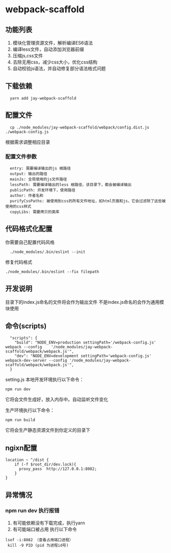 # webpack-scaffold

## 功能列表
1. 模块化管理资源文件，解析编译ES6语法
2. 编译less文件，自动添加浏览器前缀
3. 压缩js,css文件
4. 去除无用css，减少css大小，优化css结构
5. 自动校验js语法，并自动修复部分语法格式问题

## 下载依赖
```
  yarn add jay-webpack-scaffold
```

## 配置文件
```
  cp ./node_modules/jay-webpack-scaffold/webpack/config.dist.js ./webpack-config.js
```
根据需求调整相应目录

### 配置文件参数
```
  entry: 需要编译输出的js 根路径
  output: 输出的路径
  mainJs: 全局使用的js文件路径
  lessPath: 需要编译输出的less 根路径，该目录下，都会被编译输出
  publicPath: 开发环境下，使用路径
  author: 作者名称
  purifyCssPaths: 被使用到css的所有文件地址，如html页面和js，它会过滤除了这些被使用的css样式
  copyLibs: 需要拷贝的类库
```

## 代码格式化配置

 你需要自己配置代码风格
```
  ./node_modules/.bin/eslint --init
```

修复代码格式
```
./node_modules/.bin/eslint --fix filepath
```

## 开发说明
目录下的index.js命名的文件将会作为输出文件
不是index.js命名的会作为通用模块使用

## 命令(scripts)
```
  "scripts": {
    "build": "NODE_ENV=production settingPath='/webpack-config.js' webpack --config    '/node_modules/jay-webpack-scaffold/webpack/webpack.js'",
    "dev": "NODE_ENV=development settingPath='webpack-config.js' webpack-dev-server --config '/node_modules/jay-webpack-scaffold/webpack/webpack.js'",
  }
```
setting.js
本地开发环境执行以下命令：
```
npm run dev
```
它将会文件生成好，放入内存中。自动监听文件变化
<br/>

生产环境执行以下命令：
```
npm run build
```
它将会生产静态资源文件到你定义的目录下

## ngixn配置
```
location ~ ^/dist {
	if (-f $root_dir/dev.lock){
      proxy_pass  http://127.0.0.1:8082;
	}
}
```

## 异常情况

### npm run dev 执行报错
1. 有可能依赖没有下载完成，执行yarn
2. 有可能端口被占用 执行以下命令
```
lsof -i:8082 （查看占用端口进程）
 kill -9 PID (pid 为进程id号)
```
